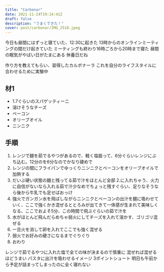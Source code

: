 ```yaml
---
title: "Carbonar"
date: 2021-11-24T19:14:41Z
draft: false
description: "うまくできた！"
cover: post/carbonar/IMG_2518.jpeg
---
```


今日も昼間にはずっと寝ていた、12:30に起きた
13時からのオンラインミーティングの間だけ起きていた
ミーティングも終わり16時ごろから20時まで寝た
昼間の眠気がやばい日がたまにある
休養日だね

作り方を教えてもらい、習得したカルボナーラ
これを自分のライフスタイルに合わせるために実験中

## 材1

- 1.7ぐらいのスパゲッティーニ
- 溶けそうなチーズ
- ベーコン
- オリーブオイル
- ニンニク

## 手順

1. レンジで麺を茹でるやつがあるので、軽く塩振って、6分ぐらいレンジにぶち込む。12分のを6分なのでかなり硬めで
2. レンジの間にフライパンでゆっくりニンニクとベーコンをオリーブオイルで加熱する
3. だいぶ硬い状態の麺と残ってる茹で汁をほとんど全部 2.に入れちゃう、火力に自信がないなら入れる茹で汁少なめでちょっと残すぐらい、足りなそうなら後から牛乳でも足せばおっけ
4. 強火でガンガン水を飛ばしながらニンニクとベーコンの出汁を麺に吸わせていく、ここで強くかき混ぜるととろみが出てきて一体感が生まれて美味しくなる、ここでおよそ5分、この時間で飛ぶぐらいの茹で汁を
5. 水がほとんど飛んだらめちゃ弱火にしてチーズを入れて溶かす、ゴリゴリ混ぜる
6. 一旦火を消して卵を入れてここでも強く混ぜる
7. 弱火でお好みの硬さになるまでぐりぐり
8. おわり

レンジで茹でるやつに入れた塩で全ての味が決まるので慎重に
混ぜれば混ぜるほどうまい
パスタに出汁を吸わせるイメージ
3ポイントシュート
明日も午前から予定が詰まってしまったのに全く寝れない
